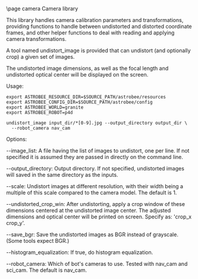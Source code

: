 \page camera Camera library

This library handles camera calibration parameters and
transformations, providing functions to handle between undistorted and
distorted coordinate frames, and other helper functions to deal with
reading and applying camera transformations.

A tool named undistort_image is provided that can undistort (and
optionally crop) a given set of images.

The undistorted image dimensions, as well as the focal length and
undistorted optical center will be displayed on the screen.

Usage:

    export ASTROBEE_RESOURCE_DIR=$SOURCE_PATH/astrobee/resources
    export ASTROBEE_CONFIG_DIR=$SOURCE_PATH/astrobee/config
    export ASTROBEE_WORLD=granite
    export ASTROBEE_ROBOT=p4d

    undistort_image input_dir/*[0-9].jpg --output_directory output_dir \
      --robot_camera nav_cam

Options:

  --image_list: A file having the list of images to undistort, one per
    line. If not specified it is assumed they are passed in directly on
    the command line.

  --output_directory: Output directory. If not specified, undistorted
    images will saved in the same directory as the inputs.

  --scale: Undistort images at different resolution, with their width
    being a multiple of this scale compared to the camera model. The
    default is 1.

  --undistorted_crop_win: After undistorting, apply a crop window of
      these dimensions centered at the undistorted image center. The
      adjusted dimensions and optical center will be printed on screen.
      Specify as: 'crop_x crop_y'.

  --save_bgr: Save the undistorted images as BGR instead of
      grayscale. (Some tools expect BGR.)

  --histogram_equalization: If true, do histogram equalization.

  --robot_camera: Which of bot's cameras to use. Tested with nav_cam
    and sci_cam. The default is nav_cam.
